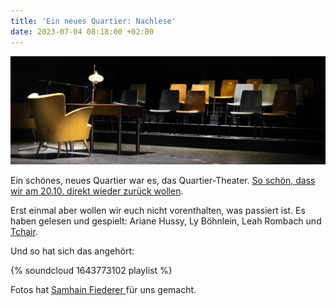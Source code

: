 ```yaml
---
title: 'Ein neues Quartier: Nachlese'
date: 2023-07-04 08:18:00 +02:00
---
```


![IMG_7040.jpg](/uploads/IMG_7040.jpg)

Ein schönes, neues Quartier war es, das Quartier-Theater. [So schön, dass wir am 20.10.  direkt wieder zurück wollen](https://lesebuehnetextgenuss.de/2023/07/02/open-call.html).

Erst einmal aber wollen wir euch nicht vorenthalten, was passiert ist. Es haben gelesen und gespielt:  Ariane Hussy, Ly Böhnlein, Leah Rombach und [Tchair](https://www.instagram.com/tchair666). 

Und so hat sich das angehört:

{% soundcloud 1643773102 playlist %}

Fotos hat [Samhain Fiederer ](https://www.instagram.com/flutlichtfahren)für uns gemacht.